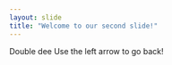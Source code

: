 ```yaml
---
layout: slide
title: "Welcome to our second slide!"
---
```

Double dee
Use the left arrow to go back!
